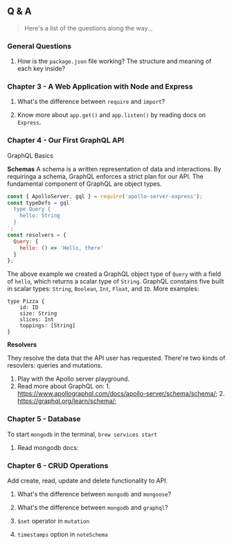 ## Q & A

> Here's a list of the questions along the way...

### General Questions

1. How is the `package.json` file working? The structure and meaning of each key inside?

### Chapter 3 - A Web Application with Node and Express

1. What's the difference between `require` and `import`?

2. Know more about `app.get()` and `app.listen()` by reading docs on `Express`.

### Chapter 4 - Our First GraphQL API

GraphQL Basics

**Schemas**
A schema is a written representation of data and interactions. By requiringa a schema, GraphQL enforces a strict plan for our API. The fundamental component of GraphQL are object types.

```javascript
const { ApolloServer, gql } = require('apollo-server-express');
const typeDefs = gql`
  type Query {
    hello: String
  }
`;
const resolvers = {
  Query: {
    hello: () => 'Hello, there'
  }
};
```

The above example we created a GraphQL object type of `Query` with a field of `hello`, which returns a scalar type of `String`. GraphQL constains five built in scalar types: `String`, `Boolean`, `Int`, `Float`, and `ID`. More examples:

```
type Pizza {
    id: ID
    size: String
    slices: Int
    toppings: [String]
}
```

**Resolvers**

They resolve the data that the API user has requested. There're two kinds of resovlers: queries and mutations.

1. Play with the Apollo server playground.
2. Read more about GraphQL on: 1. <https://www.apollographql.com/docs/apollo-server/schema/schema/>; 2. <https://graphql.org/learn/schema/>;

### Chapter 5 - Database

To start `mongodb` in the terminal, `brew services start`

1. Read mongodb docs:

### Chapter 6 - CRUD Operations

Add create, read, update and delete functionality to API.

1. What's the difference between `mongodb` and `mongoose`?

2. What's the difference between `mongodb` and `graphql`?
3. `$set` operator in `mutation`
4. `timestamps` option in `noteSchema`
